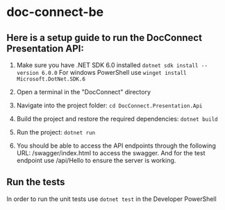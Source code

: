 # doc-connect-be

## Here is a setup guide to run the DocConnect Presentation API:

1. Make sure you have .NET SDK 6.0 installed
`dotnet sdk install --version 6.0.0` 
For windows PowerShell use 
`winget install Microsoft.DotNet.SDK.6`

2. Open a terminal in the "DocConnect" directory

3. Navigate into the project folder:
`cd DocConnect.Presentation.Api`

4. Build the project and restore the required dependencies:
`dotnet build`

5. Run the project:
`dotnet run`

6. You should be able to access the API endpoints through the following URL:
/swagger/index.html to access the swagger. 
And for the test endpoint use /api/Hello to ensure the server is working.

## Run the tests

In order to run the unit tests use `dotnet test` in the Developer PowerShell
